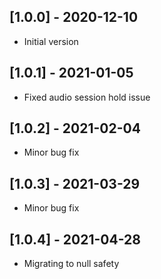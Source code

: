 ## [1.0.0] - 2020-12-10
* Initial version

## [1.0.1] - 2021-01-05
* Fixed audio session hold issue

## [1.0.2] - 2021-02-04
* Minor bug fix

## [1.0.3] - 2021-03-29
* Minor bug fix

## [1.0.4] - 2021-04-28
* Migrating to null safety